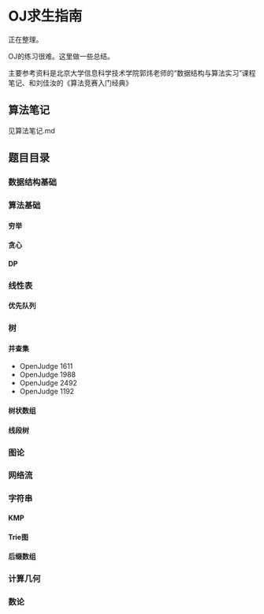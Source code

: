 # OJ求生指南

正在整理。

OJ的练习很难。这里做一些总结。

主要参考资料是北京大学信息科学技术学院郭炜老师的“数据结构与算法实习”课程笔记、和刘佳汝的《算法竞赛入门经典》

## 算法笔记

见算法笔记.md

## 题目目录

### 数据结构基础

### 算法基础

#### 穷举

#### 贪心

#### DP

### 线性表

#### 优先队列

### 树

#### 并查集

- OpenJudge 1611
- OpenJudge 1988
- OpenJudge 2492 
- OpenJudge 1192

#### 树状数组

#### 线段树

### 图论

### 网络流

### 字符串

#### KMP

#### Trie图

#### 后缀数组

### 计算几何

### 数论

